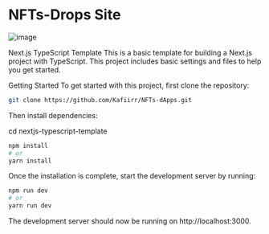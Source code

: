 # NFTs-Drops Site
![image](https://i.imgur.com/kh4LyoP.png)

Next.js TypeScript Template
This is a basic template for building a Next.js project with TypeScript. This project includes basic settings and files to help you get started.

Getting Started
To get started with this project, first clone the repository:
```bash
git clone https://github.com/Kafiirr/NFTs-dApps.git
```

Then install dependencies:

cd nextjs-typescript-template
```bash
npm install
# or
yarn install
```

Once the installation is complete, start the development server by running:

```bash
npm run dev
# or
yarn run dev
```

The development server should now be running on http://localhost:3000.

